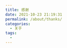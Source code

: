 ```yaml
---
title: 感谢
date: 2021-10-23 21:19:31
permalink: /about/thanks/
categories:
  - 关于
tags:
  - 
---
```

